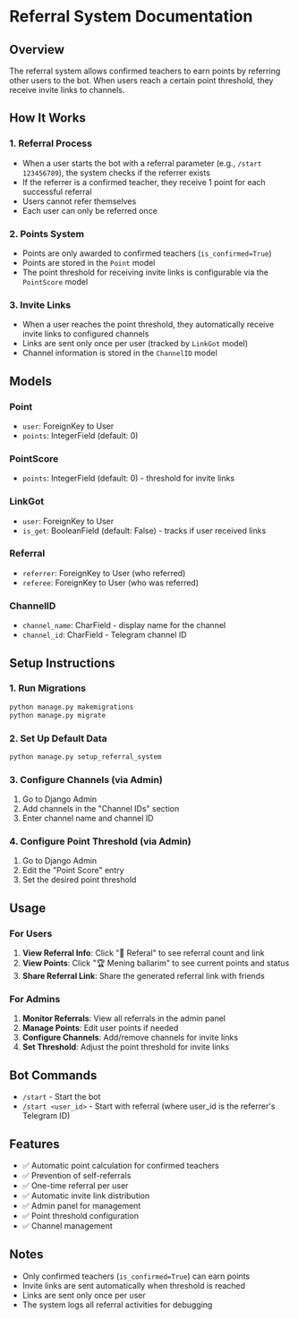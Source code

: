 # Referral System Documentation

## Overview
The referral system allows confirmed teachers to earn points by referring other users to the bot. When users reach a certain point threshold, they receive invite links to channels.

## How It Works

### 1. Referral Process
- When a user starts the bot with a referral parameter (e.g., `/start 123456789`), the system checks if the referrer exists
- If the referrer is a confirmed teacher, they receive 1 point for each successful referral
- Users cannot refer themselves
- Each user can only be referred once

### 2. Points System
- Points are only awarded to confirmed teachers (`is_confirmed=True`)
- Points are stored in the `Point` model
- The point threshold for receiving invite links is configurable via the `PointScore` model

### 3. Invite Links
- When a user reaches the point threshold, they automatically receive invite links to configured channels
- Links are sent only once per user (tracked by `LinkGot` model)
- Channel information is stored in the `ChannelID` model

## Models

### Point
- `user`: ForeignKey to User
- `points`: IntegerField (default: 0)

### PointScore
- `points`: IntegerField (default: 0) - threshold for invite links

### LinkGot
- `user`: ForeignKey to User
- `is_get`: BooleanField (default: False) - tracks if user received links

### Referral
- `referrer`: ForeignKey to User (who referred)
- `referee`: ForeignKey to User (who was referred)

### ChannelID
- `channel_name`: CharField - display name for the channel
- `channel_id`: CharField - Telegram channel ID

## Setup Instructions

### 1. Run Migrations
```bash
python manage.py makemigrations
python manage.py migrate
```

### 2. Set Up Default Data
```bash
python manage.py setup_referral_system
```

### 3. Configure Channels (via Admin)
1. Go to Django Admin
2. Add channels in the "Channel IDs" section
3. Enter channel name and channel ID

### 4. Configure Point Threshold (via Admin)
1. Go to Django Admin
2. Edit the "Point Score" entry
3. Set the desired point threshold

## Usage

### For Users
1. **View Referral Info**: Click "🔗 Referal" to see referral count and link
2. **View Points**: Click "🏆 Mening ballarim" to see current points and status
3. **Share Referral Link**: Share the generated referral link with friends

### For Admins
1. **Monitor Referrals**: View all referrals in the admin panel
2. **Manage Points**: Edit user points if needed
3. **Configure Channels**: Add/remove channels for invite links
4. **Set Threshold**: Adjust the point threshold for invite links

## Bot Commands

- `/start` - Start the bot
- `/start <user_id>` - Start with referral (where user_id is the referrer's Telegram ID)

## Features

- ✅ Automatic point calculation for confirmed teachers
- ✅ Prevention of self-referrals
- ✅ One-time referral per user
- ✅ Automatic invite link distribution
- ✅ Admin panel for management
- ✅ Point threshold configuration
- ✅ Channel management

## Notes

- Only confirmed teachers (`is_confirmed=True`) can earn points
- Invite links are sent automatically when threshold is reached
- Links are sent only once per user
- The system logs all referral activities for debugging
